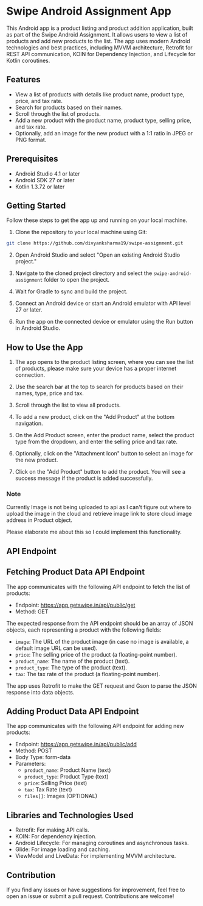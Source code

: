 # Swipe Android Assignment App

This Android app is a product listing and product addition application, built as part of the Swipe Android Assignment. It allows users to view a list of products and add new products to the list. The app uses modern Android technologies and best practices, including MVVM architecture, Retrofit for REST API communication, KOIN for Dependency Injection, and Lifecycle for Kotlin coroutines.

## Features

- View a list of products with details like product name, product type, price, and tax rate.
- Search for products based on their names.
- Scroll through the list of products.
- Add a new product with the product name, product type, selling price, and tax rate.
- Optionally, add an image for the new product with a 1:1 ratio in JPEG or PNG format.

## Prerequisites

- Android Studio 4.1 or later
- Android SDK 27 or later
- Kotlin 1.3.72 or later

## Getting Started

Follow these steps to get the app up and running on your local machine.

1. Clone the repository to your local machine using Git:

```bash
git clone https://github.com/divyanksharma19/swipe-assignment.git
```

2. Open Android Studio and select "Open an existing Android Studio project."

3. Navigate to the cloned project directory and select the `swipe-android-assignment` folder to open the project.

4. Wait for Gradle to sync and build the project.

5. Connect an Android device or start an Android emulator with API level 27 or later.

6. Run the app on the connected device or emulator using the Run button in Android Studio.

## How to Use the App

1. The app opens to the product listing screen, where you can see the list of products, please make sure your device has a proper internet connection.

2. Use the search bar at the top to search for products based on their names, type, price and tax.

3. Scroll through the list to view all products.

4. To add a new product, click on the "Add Product"  at the bottom navigation.
5. On the Add Product screen, enter the product name, select the product type from the dropdown, and enter the selling price and tax rate.

6. Optionally, click on the "Attachment Icon" button to select an image for the new product.

7. Click on the "Add Product" button to add the product. You will see a success message if the product is added successfully.



### Note
Currently Image is not being uploaded to api as I can't figure out where to upload the image in the cloud and retrieve image link to store cloud image address in Product object.

Please elaborate me about this so I could implement this functionality.
## API Endpoint



## Fetching Product Data API Endpoint

The app communicates with the following API endpoint to fetch the list of products:

- Endpoint: https://app.getswipe.in/api/public/get
- Method: GET

The expected response from the API endpoint should be an array of JSON objects, each representing a product with the following fields:

- `image`: The URL of the product image (in case no image is available, a default image URL can be used).
- `price`: The selling price of the product (a floating-point number).
- `product_name`: The name of the product (text).
- `product_type`: The type of the product (text).
- `tax`: The tax rate of the product (a floating-point number).

The app uses Retrofit to make the GET request and Gson to parse the JSON response into data objects.


## Adding Product Data API Endpoint

The app communicates with the following API endpoint for adding new products:

- Endpoint: https://app.getswipe.in/api/public/add
- Method: POST
- Body Type: form-data
- Parameters:
    - `product_name`: Product Name (text)
    - `product_type`: Product Type (text)
    - `price`: Selling Price (text)
    - `tax`: Tax Rate (text)
    - `files[]`: Images (OPTIONAL)

## Libraries and Technologies Used

- Retrofit: For making API calls.
- KOIN: For dependency injection.
- Android Lifecycle: For managing coroutines and asynchronous tasks.
- Glide: For image loading and caching.
- ViewModel and LiveData: For implementing MVVM architecture.

## Contribution

If you find any issues or have suggestions for improvement, feel free to open an issue or submit a pull request. Contributions are welcome!



